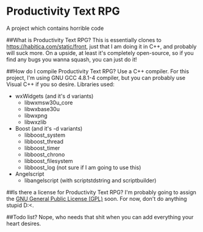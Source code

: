 # Productivity Text RPG
A project which contains horrible code

##What is Productivity Text RPG?
This is essentially clones to https://habitica.com/static/front, just that I am doing it in C++, and probably will suck more.
On a upside, at least it's completely open-source, so if you find any bugs you wanna squash, you can just do it!

##How do I compile Productivity Text RPG?
Use a C++ compiler. For this project, I'm using GNU GCC 4.8.1-4 compiler, but you can probably use Visual C++ if you so desire.
Libraries used:
* wxWidgets (and it's d variants)
  * libwxmsw30u_core
  * libwxbase30u
  * libwxpng
  * libwxzlib
* Boost (and it's -d variants)
  * libboost_system
  * libboost_thread
  * libboost_timer
  * libboost_chrono
  * libboost_filesystem
  * libboost_log (not sure if I am going to use this)
* Angelscript
  * libangelscript (with scriptstdstring and scriptbuilder)

##Is there a license for Productivity Text RPG?
I'm probably going to assign the [GNU General Public License (GPL)](https://opensource.org/licenses/GPL-3.0) soon. For now, don't do anything stupid D:<.

##Todo list?
Nope, who needs that shit when you can add everything your heart desires.

